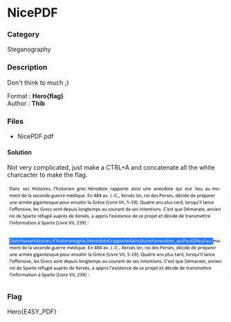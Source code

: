 # NicePDF

### Category

Steganography

### Description

Don't think to much ;)

Format : **Hero{flag}**<br>
Author : **Thib**

### Files

- NicePDF.pdf

#### Solution

Not very complicated, just make a CTRL+A and concatenate all the white charcacter to make the flag.

![image](text.png)

![image](flagtext.png)



### Flag

Hero{E4SY_PDF}
